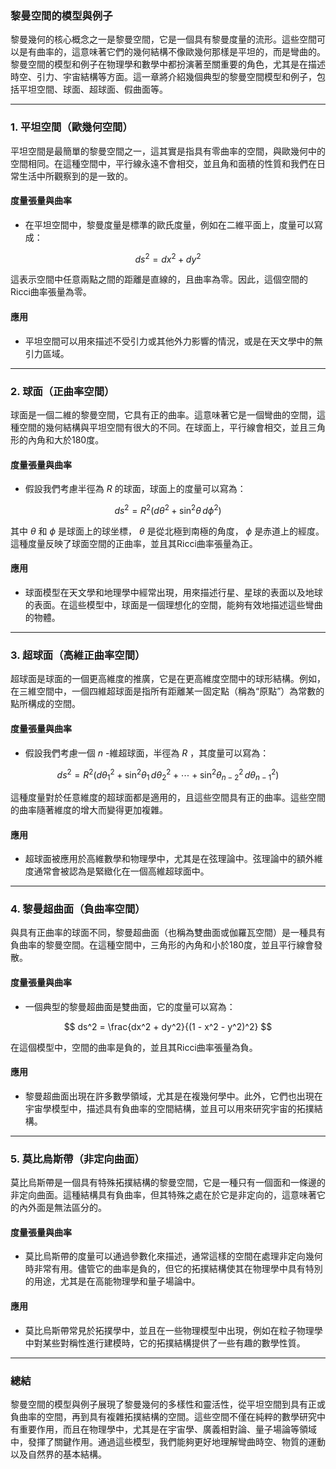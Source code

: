 ### **黎曼空間的模型與例子**

黎曼幾何的核心概念之一是黎曼空間，它是一個具有黎曼度量的流形。這些空間可以是有曲率的，這意味著它們的幾何結構不像歐幾何那樣是平坦的，而是彎曲的。黎曼空間的模型和例子在物理學和數學中都扮演著至關重要的角色，尤其是在描述時空、引力、宇宙結構等方面。這一章將介紹幾個典型的黎曼空間模型和例子，包括平坦空間、球面、超球面、假曲面等。

---

### **1. 平坦空間（歐幾何空間）**

平坦空間是最簡單的黎曼空間之一，這其實是指具有零曲率的空間，與歐幾何中的空間相同。在這種空間中，平行線永遠不會相交，並且角和面積的性質和我們在日常生活中所觀察到的是一致的。

#### **度量張量與曲率**
- 在平坦空間中，黎曼度量是標準的歐氏度量，例如在二維平面上，度量可以寫成：

```math
  ds^2 = dx^2 + dy^2

```
  這表示空間中任意兩點之間的距離是直線的，且曲率為零。因此，這個空間的Ricci曲率張量為零。

#### **應用**
- 平坦空間可以用來描述不受引力或其他外力影響的情況，或是在天文學中的無引力區域。

---

### **2. 球面（正曲率空間）**

球面是一個二維的黎曼空間，它具有正的曲率。這意味著它是一個彎曲的空間，這種空間的幾何結構與平坦空間有很大的不同。在球面上，平行線會相交，並且三角形的內角和大於180度。

#### **度量張量與曲率**
- 假設我們考慮半徑為  $R$  的球面，球面上的度量可以寫為：

```math
  ds^2 = R^2 (d\theta^2 + \sin^2\theta \, d\phi^2)

```
  其中  $\theta$  和  $\phi$  是球面上的球坐標， $\theta$  是從北極到南極的角度， $\phi$  是赤道上的經度。這種度量反映了球面空間的正曲率，並且其Ricci曲率張量為正。

#### **應用**
- 球面模型在天文學和地理學中經常出現，用來描述行星、星球的表面以及地球的表面。在這些模型中，球面是一個理想化的空間，能夠有效地描述這些彎曲的物體。

---

### **3. 超球面（高維正曲率空間）**

超球面是球面的一個更高維度的推廣，它是在更高維度空間中的球形結構。例如，在三維空間中，一個四維超球面是指所有距離某一固定點（稱為“原點”）為常數的點所構成的空間。

#### **度量張量與曲率**
- 假設我們考慮一個  $n$ -維超球面，半徑為  $R$ ，其度量可以寫為：

```math
  ds^2 = R^2 (d\theta_1^2 + \sin^2\theta_1 \, d\theta_2^2 + \cdots + \sin^2\theta_{n-2}^2 \, d\theta_{n-1}^2)

```
  這種度量對於任意維度的超球面都是適用的，且這些空間具有正的曲率。這些空間的曲率隨著維度的增大而變得更加複雜。

#### **應用**
- 超球面被應用於高維數學和物理學中，尤其是在弦理論中。弦理論中的額外維度通常會被認為是緊緻化在一個高維超球面中。

---

### **4. 黎曼超曲面（負曲率空間）**

與具有正曲率的球面不同，黎曼超曲面（也稱為雙曲面或伽羅瓦空間）是一種具有負曲率的黎曼空間。在這種空間中，三角形的內角和小於180度，並且平行線會發散。

#### **度量張量與曲率**
- 一個典型的黎曼超曲面是雙曲面，它的度量可以寫為：

```math
  ds^2 = \frac{dx^2 + dy^2}{(1 - x^2 - y^2)^2}

```
  在這個模型中，空間的曲率是負的，並且其Ricci曲率張量為負。

#### **應用**
- 黎曼超曲面出現在許多數學領域，尤其是在複幾何學中。此外，它們也出現在宇宙學模型中，描述具有負曲率的空間結構，並且可以用來研究宇宙的拓撲結構。

---

### **5. 莫比烏斯帶（非定向曲面）**

莫比烏斯帶是一個具有特殊拓撲結構的黎曼空間，它是一種只有一個面和一條邊的非定向曲面。這種結構具有負曲率，但其特殊之處在於它是非定向的，這意味著它的內外面是無法區分的。

#### **度量張量與曲率**
- 莫比烏斯帶的度量可以通過參數化來描述，通常這樣的空間在處理非定向幾何時非常有用。儘管它的曲率是負的，但它的拓撲結構使其在物理學中具有特別的用途，尤其是在高能物理學和量子場論中。

#### **應用**
- 莫比烏斯帶常見於拓撲學中，並且在一些物理模型中出現，例如在粒子物理學中對某些對稱性進行建模時，它的拓撲結構提供了一些有趣的數學性質。

---

### **總結**

黎曼空間的模型與例子展現了黎曼幾何的多樣性和靈活性，從平坦空間到具有正或負曲率的空間，再到具有複雜拓撲結構的空間。這些空間不僅在純粹的數學研究中有重要作用，而且在物理學中，尤其是在宇宙學、廣義相對論、量子場論等領域中，發揮了關鍵作用。通過這些模型，我們能夠更好地理解彎曲時空、物質的運動以及自然界的基本結構。